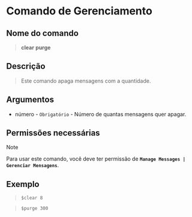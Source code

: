 # Comando de Gerenciamento

## Nome do comando
> **clear**
> **purge**

## Descrição
> Este comando apaga mensagens com a quantidade.

## Argumentos
- número - `Obrigatório` - Número de quantas mensagens quer apagar.

## Permissões necessárias
> [!NOTE]
> Para usar este comando, você deve ter permissão de **`Manage Messages | Gerenciar Mensagens`**.

## Exemplo
> `$clear 8`

> `$purge 300`